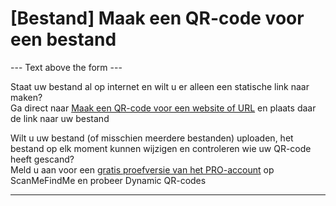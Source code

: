 <h1>[Bestand] Maak een QR-code voor een bestand</h1>

--- Text above the form ---

<p class="smfm-static-file-link">Staat uw bestand al op internet en wilt u er alleen een statische link naar maken?<br>
<span class="hint">Ga direct naar <a href="#static:url">Maak een QR-code voor een website of URL</a> en plaats daar de link naar uw bestand</span></p>

<p class="smfm-static-file-upload">Wilt u uw bestand (of misschien meerdere bestanden) uploaden, het bestand op elk moment kunnen wijzigen en controleren wie uw QR-code heeft gescand?<br>
<span class="hint">Meld u aan voor een <a href="#pro">gratis proefversie van het PRO-account</a> op ScanMeFindMe en probeer Dynamic QR-codes</span></p>

----------
